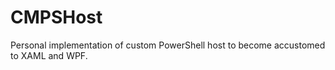 CMPSHost
========

Personal implementation of custom PowerShell host to become accustomed to XAML and WPF.
